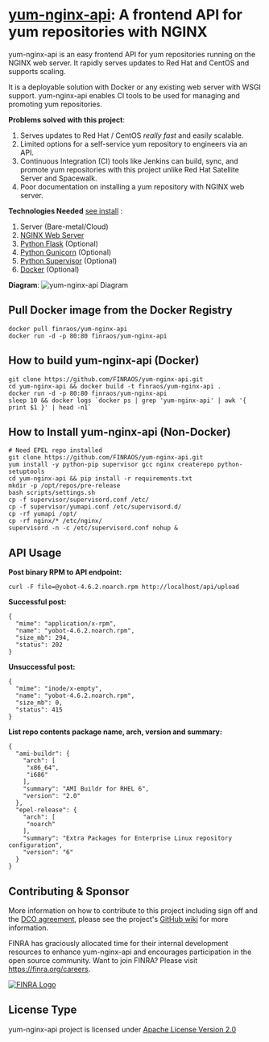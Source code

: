 **[yum-nginx-api][1]**: A frontend API for yum repositories with NGINX
=======

yum-nginx-api is an easy frontend API for yum repositories running on the NGINX web server. It rapidly serves updates to Red Hat and CentOS and supports scaling.

It is a deployable solution with Docker or any existing web server with WSGI support. yum-nginx-api enables CI tools to be used for managing and promoting yum repositories.


**Problems solved with this project**:

1.  Serves updates to Red Hat / CentOS *really fast* and easily scalable.
2.  Limited options for a self-service yum repository to engineers via an API.
3.  Continuous Integration (CI) tools like Jenkins can build, sync, and promote yum repositories with this project unlike Red Hat Satellite Server and Spacewalk.
4.  Poor documentation on installing a yum repository with NGINX web server.



**Technologies Needed** [see install](#install) :

 1.  Server (Bare-metal/Cloud)
 2.  [NGINX Web Server][2]
 3.  [Python Flask][3] (Optional)
 4.  [Python Gunicorn][4] (Optional)
 5.  [Python Supervisor][5] (Optional)
 6.  [Docker][6] (Optional) 

**Diagram**:
![yum-nginx-api Diagram][7]


## Pull Docker image from the Docker Registry <a name="install"></a>
    docker pull finraos/yum-nginx-api
    docker run -d -p 80:80 finraos/yum-nginx-api

## How to build yum-nginx-api (Docker)

    git clone https://github.com/FINRAOS/yum-nginx-api.git
    cd yum-nginx-api && docker build -t finraos/yum-nginx-api .
    docker run -d -p 80:80 finraos/yum-nginx-api
    sleep 10 && docker logs `docker ps | grep 'yum-nginx-api' | awk '{ print $1 }' | head -n1` 

## How to Install yum-nginx-api (Non-Docker)

    # Need EPEL repo installed
    git clone https://github.com/FINRAOS/yum-nginx-api.git
    yum install -y python-pip supervisor gcc nginx createrepo python-setuptools
    cd yum-nginx-api && pip install -r requirements.txt
    mkdir -p /opt/repos/pre-release
    bash scripts/settings.sh
    cp -f supervisor/supervisord.conf /etc/
    cp -f supervisor/yumapi.conf /etc/supervisord.d/
    cp -rf yumapi /opt/
    cp -rf nginx/* /etc/nginx/
    supervisord -n -c /etc/supervisord.conf nohup &

## API Usage 

**Post binary RPM to API endpoint:**

    curl -F file=@yobot-4.6.2.noarch.rpm http://localhost/api/upload

**Successful post:**

    {
      "mime": "application/x-rpm", 
      "name": "yobot-4.6.2.noarch.rpm", 
      "size_mb": 294, 
      "status": 202
    }

**Unsuccessful post:**

    {
      "mime": "inode/x-empty", 
      "name": "yobot-4.6.2.noarch.rpm", 
      "size_mb": 0, 
      "status": 415
    }

**List repo contents package name, arch, version and summary:**

    {
      "ami-buildr": {
        "arch": [
         "x86_64",
         "i686"
        ],
        "summary": "AMI Buildr for RHEL 6",
        "version": "2.0"
      },
      "epel-release": {
        "arch": [
         "noarch"
        ],
        "summary": "Extra Packages for Enterprise Linux repository configuration",
        "version": "6"
      }
    }
  
## Contributing & Sponsor

More information on how to contribute to this project including sign off and the [DCO agreement](https://github.com/FINRAOS/yum-nginx-api/blob/master/DCO.md), please see the project's [GitHub wiki](https://github.com/FINRAOS/yum-nginx-api/wiki) for more information.

FINRA has graciously allocated time for their internal development resources to enhance yum-nginx-api and encourages participation in the open source community. Want to join FINRA? Please visit https://finra.org/careers.

[![FINRA Logo][8]](https://finra.org)


## License Type

yum-nginx-api project is licensed under [Apache License Version 2.0](http://www.apache.org/licenses/LICENSE-2.0)


  [1]: http://github.com/finraos/yum-nginx-api/wiki
  [2]: http://nginx.org
  [3]: http://flask.pocoo.org
  [4]: http://gunicorn.org
  [5]: http://supervisord.org
  [6]: https://docker.io
  [7]: http://marshyski.com/yum-nginx-api.png
  [8]: http://www.finra.org/web/groups/corporate/@corp/documents/web_asset/p075334.gif
